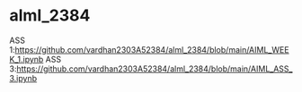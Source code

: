# alml_2384
ASS 1:https://github.com/vardhan2303A52384/alml_2384/blob/main/AIML_WEEK_1.ipynb
ASS 3:https://github.com/vardhan2303A52384/alml_2384/blob/main/AIML_ASS_3.ipynb
